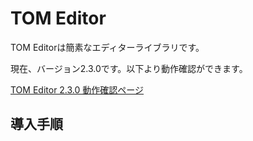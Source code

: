 # TOM Editor

TOM Editorは簡素なエディターライブラリです。

現在、バージョン2.3.0です。以下より動作確認ができます。

[TOM Editor 2.3.0 動作確認ページ](https://tomomoss.github.io/tom-editor/trial)

## 導入手順

### <script>タグで読みこむ場合

`dist` ディレクトリにある `tom-editor.css` を適当な階層に配置し、 `<link>` タグなどで読みこんでください。

`dist` ディレクトリにある `tom-editor.js` を適当な階層に配置し、当該ファイルを参照するJavaScriptファイルをよりも先に読みこんでください。

```html
<!DOCTYPE html>
<html>
  <head>
    <script src="./tom-editor.js"></script>
    <script src="./main.js"></script>
  </head>
</html>
<body> ... </body>
```

グローバルに公開されている `TOMEditor` クラスをインスタンス化してください。エディターを実装する対象となるHTML要素を第1引数に渡してください。

```javascript
const tomEditorContainer = document.querySelector(".tom-editor-container");
const tomEditor = new TOMEditor(tomEditorContainer);
```

### ES Modulesとしてimport文で読みこむ場合

`dist` ディレクトリにある `tom-editor.css` を適当な階層に配置し `<link>` タグなどで読みこんでください。

`dist` ディレクトリにある `tom-editor.mjs` を適当な階層に配置し、適当なJavaScriptファイル内から読みこんでください。

```javascript
import {
  TOMEditor
} from "./tom-editor.mjs";
```

`tom-editor.mjs` が公開している `TOMEditor` クラスをインスタンス化してください。エディターを実装する対象となるHTML要素を第1引数に渡してください。

```javascript
import {
  TOMEditor
} from "./tom-editor.mjs";

const tomEditorContainer = document.querySelector(".tom-editor-container");
const tomEditor = new TOMEditor(tomEditorContainer);
```

## 設定

インスタンス化時にエディターの挙動を制御する情報をまとめたオブジェクトを渡すことができます。第2引数に当該オブジェクトを指定してください。省略された場合は基本設定が適用されます。

```javascript
const tomEditorContainer = document.querySelector(".tom-editor-container");
const setting = {
  readonly: true
};
const tomEditor = new TOMEditor(tomEditorContainer, setting);
```

### readonly

TOM Editorを入力するための領域ではなく、文章を表示するための読み取り専用領域として使用したい場合は `readonly` プロパティに `true` を設定してください。

```javascript
const tomEditorContainer = document.querySelector(".tom-editor-container");
const setting = {
  readonly: true
};
const tomEditor = new TOMEditor(tomEditorContainer, setting);
```

この設定を適用するとキーボードによる文字の入力を行うことができなくなります。 `value` プロパティを介してのみ入力内容を変更することができます。

```javascript
const tomEditorContainer = document.querySelector(".tom-editor-container");
const setting = {
  readonly: true
};
const tomEditor = new TOMEditor(tomEditorContainer, setting);

tomEditor.value = "Hello world.";
```

また、マウス操作も受け付けなくなりますので入力内容を取得する場合は `value` プロパティを参照してください。

```javascript
const tomEditorContainer = document.querySelector(".tom-editor-container");
const setting = {
  readonly: true
};
const tomEditor = new TOMEditor(tomEditorContainer, setting);

tomEditor.value = "Hello world.";
console.log(tomEditor.value);
```

## API

### getter: value

入力された内容を取得したい場合は `value` プロパティを参照してください。

```javascript
const tomEditorContainer = document.querySelector(".tom-editor-container");
const tomEditor = new TOMEditor(tomEditorContainer);

const inputtedValue = tomEditor.value;
```

### setter: value

エディターの内容を更新したい場合は `value` プロパティに更新する値を代入してください。

```javascript
const tomEditorContainer = document.querySelector(".tom-editor-container");
const tomEditor = new TOMEditor(tomEditorContainer);

tomEditor.value = "Hello world.";
```

### setter: valueObserver

入力内容に変化があるたびに呼び出したい関数があるときは `valueObserver` プロパティに当該関数を代入してください。

渡された関数の第1引数（以下例での `value` ）には変化後の入力内容が格納されています。

```javascript
const tomEditorContainer = document.querySelector(".tom-editor-container");
const tomEditor = new TOMEditor(tomEditorContainer);

tomEditor.valueObserver = (value) => {
  console.log(value);
};
```
